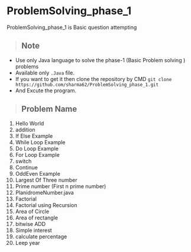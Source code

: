 # ProblemSolving_phase_1
ProblemSolving_phase_1 is Basic question attempting 

> ## Note 
*  Use only Java language to solve the phase-1 (Basic Problem solving ) problems
*  Available only `.Java` file.
*  If you want to get it then clone the repository by CMD `git clone https://github.com/sharma62/ProblemSolving_phase_1.git`
*  And Excute the program.


> ## Problem Name 
1. Hello World
2. addition
3. If Else Example 
4. While Loop Example  
5. Do Loop Example  
6. For Loop Example
7. switch 
8. Continue  
9. OddEven Example
10. Largest Of Three number 
11. Prime number (First n prime number)
12. PlanidromeNumber.java
13. Factorial
14. Factorial using Recursion
15. Area of Circle
16. Area of rectangle
17. bitwise ADD
18. Simple interest
19. calculate percentage
20. Leep year


